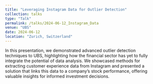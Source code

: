 ```yaml
---
title: "Leveraging Instagram Data for Outlier Detection"
collection: talks
type: "Talk"
permalink: /talks/2024-06-12_Instagram_Data
venue: "UBS"
date: 2024-06-12
location: "Zurich, Switzerland"
---
```


In this presentation, we demonstrated advanced outlier detection techniques to UBS, highlighting how the financial sector has yet to fully integrate the potential of data analysis. We showcased methods for extracting customer experience data from Instagram and presented a solution that links this data to a company’s stock performance, offering valuable insights for informed investment decisions.
